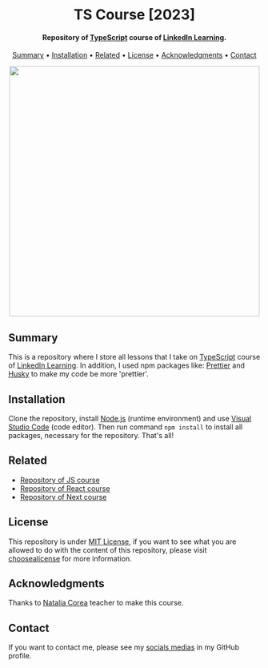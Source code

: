 <h1 align="center">
    TS Course [2023]
</h1>

<h4 align="center">
    Repository of <a href="https://www.linkedin.com/learning/typescript-esencial" target="_blank">TypeScript<a> course of <a href="https://www.linkedin.com/learning/" target="_blank">LinkedIn Learning</a>.
</h4>

<p align="center">
    <a href="#----summary">Summary</a> •
    <a href="#----installation">Installation</a> •
    <a href="#----related">Related</a> •
    <a href="#----license">License</a> •
    <a href="#----acknowledgments">Acknowledgments</a> •
    <a href="#----contact">Contact</a>
</p>

<p align="center">
    <img src="https://github.com/hozlucas28/JS-Course-2022/assets/88015479/6cb173a5-7b4c-4d85-ba91-c78eba9576df" width="500">
</p>

<h2>
    Summary
</h2>
<p>
    This is a repository where I store all lessons that I take on <a href="https://www.linkedin.com/learning/typescript-esencial" target="_blank">TypeScript<a> course of <a href="https://www.linkedin.com/learning/" target="_blank">LinkedIn Learning</a>. In addition, I used npm packages like: <a href="https://prettier.io/" target="_blank">Prettier</a> and <a href="https://github.com/typicode/husky" target="_blank">Husky</a> to make my code be more 'prettier'.
</p>

<h2>
    Installation
</h2>
<p>
    Clone the repository, install <a href="https://nodejs.org/es/" target="_blank">Node.js</a> (runtime environment) and use <a href="https://code.visualstudio.com/" target="_blank">Visual Studio Code</a> (code editor). Then run command <code>npm install</code> to install all packages, necessary for the repository. That's all!
</p>

<h2>
    Related
</h2>
<p>
    <ul>
        <li>
            <a href="https://github.com/hozlucas28/JS-Course-2022" target="_blank">Repository of JS course</a>
        </li>
        <li>
            <a href="https://github.com/hozlucas28/React-Course-I-2023" target="_blank">Repository of React course</a>
        </li>
        <li>
            <a href="https://github.com/hozlucas28/Next-Course-I-2023" target="_blank">Repository of Next course</a>
        </li>
    </ul>
</p>

<h2>
    License
</h2>
<p>
    This repository is under <a href="./LICENSE" target="_blank">MIT License</a>, if you want to see what you are allowed to do with the content of this repository, please visit <a href="https://choosealicense.com/licenses/" target="_blank">choosealicense</a> for more information.
</p>

<h2>
    Acknowledgments
</h2>
<p>
    Thanks to <a href="https://www.linkedin.com/learning/instructors/natalia-corea" target="_blank">Natalia Corea</a> teacher to make this course.
</p>

<h2>
    Contact
</h1>
<p>
    If you want to contact me, please see my <a href="https://github.com/hozlucas28" target="_blank">socials medias</a> in my GitHub profile.
</p>
